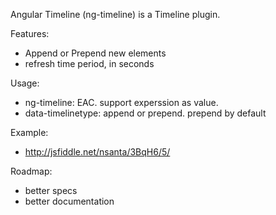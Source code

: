 Angular Timeline (ng-timeline) is a Timeline plugin.

Features:

- Append or Prepend new elements
- refresh time period, in seconds

Usage:
  
  - ng-timeline: EAC. support experssion as value.
  - data-timelinetype: append or prepend. prepend by default

Example:

- http://jsfiddle.net/nsanta/3BqH6/5/

Roadmap:

- better specs
- better documentation

